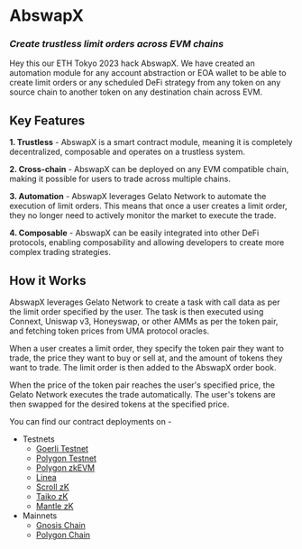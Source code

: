 # AbswapX
### _**Create trustless limit orders across EVM chains**_

Hey this our ETH Tokyo 2023 hack AbswapX. We have created an automation module for any account abstraction or EOA wallet to be able to create limit orders or any scheduled DeFi strategy from any token on any source chain to another token on any destination chain across EVM.

## Key Features
**1. Trustless** - AbswapX is a smart contract module, meaning it is completely decentralized, composable and operates on a trustless system.

**2. Cross-chain** - AbswapX can be deployed on any EVM compatible chain, making it possible for users to trade across multiple chains.

**3. Automation** - AbswapX leverages Gelato Network to automate the execution of limit orders. This means that once a user creates a limit order, they no longer need to actively monitor the market to execute the trade.

**4. Composable** - AbswapX can be easily integrated into other DeFi protocols, enabling composability and allowing developers to create more complex trading strategies.

## How it Works
AbswapX leverages Gelato Network to create a task with call data as per the limit order specified by the user. The task is then executed using Connext, Uniswap v3, Honeyswap, or other AMMs as per the token pair, and fetching token prices from UMA protocol oracles.

When a user creates a limit order, they specify the token pair they want to trade, the price they want to buy or sell at, and the amount of tokens they want to trade. The limit order is then added to the AbswapX order book.

When the price of the token pair reaches the user's specified price, the Gelato Network executes the trade automatically. The user's tokens are then swapped for the desired tokens at the specified price.

You can find our contract deployments on - 
* Testnets
  * <a href="https://www.google.com/" target="_blank">Goerli Testnet</a>
  * <a href="https://www.google.com/" target="_blank">Polygon Testnet</a>
  * <a href="https://www.google.com/" target="_blank">Polygon zkEVM</a>
  * <a href="https://www.google.com/" target="_blank">Linea</a>
  * <a href="https://www.google.com/" target="_blank">Scroll zK</a>
  * <a href="https://www.google.com/" target="_blank">Taiko zK</a>
  * <a href="https://www.google.com/" target="_blank">Mantle zK</a>
* Mainnets
  * <a href="https://www.google.com/" target="_blank">Gnosis Chain</a>
  * <a href="https://www.google.com/" target="_blank">Polygon Chain</a>

 
